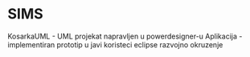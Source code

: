 # SIMS
KosarkaUML - UML projekat napravljen u powerdesigner-u
Aplikacija - implementiran prototip u javi koristeci eclipse razvojno okruzenje
